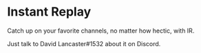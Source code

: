 # Instant Replay
Catch up on your favorite channels, no matter how hectic, with IR.

Just talk to David Lancaster#1532 about it on Discord.
